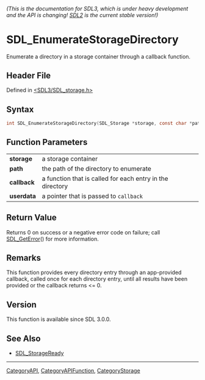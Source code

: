 ###### (This is the documentation for SDL3, which is under heavy development and the API is changing! [SDL2](https://wiki.libsdl.org/SDL2/) is the current stable version!)
# SDL_EnumerateStorageDirectory

Enumerate a directory in a storage container through a callback function.

## Header File

Defined in [<SDL3/SDL_storage.h>](https://github.com/libsdl-org/SDL/blob/main/include/SDL3/SDL_storage.h)

## Syntax

```c
int SDL_EnumerateStorageDirectory(SDL_Storage *storage, const char *path, SDL_EnumerateDirectoryCallback callback, void *userdata);
```

## Function Parameters

|                  |                                                           |
| ---------------- | --------------------------------------------------------- |
| **storage**      | a storage container                                       |
| **path**         | the path of the directory to enumerate                    |
| **callback**     | a function that is called for each entry in the directory |
| **userdata**     | a pointer that is passed to `callback`                    |

## Return Value

Returns 0 on success or a negative error code on failure; call
[SDL_GetError](SDL_GetError)() for more information.

## Remarks

This function provides every directory entry through an app-provided
callback, called once for each directory entry, until all results have been
provided or the callback returns <= 0.

## Version

This function is available since SDL 3.0.0.

## See Also

- [SDL_StorageReady](SDL_StorageReady)

----
[CategoryAPI](CategoryAPI), [CategoryAPIFunction](CategoryAPIFunction), [CategoryStorage](CategoryStorage)

